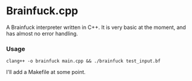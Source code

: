 # Brainfuck.cpp

A Brainfuck interpreter written in C++. It is very basic at the moment, and has almost no error handling.

### Usage

```
clang++ -o brainfuck main.cpp && ./brainfuck test_input.bf
```

I'll add a Makefile at some point.
